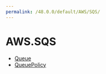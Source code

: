 ```yaml
---
permalink: /48.0.0/default/AWS/SQS/
---
```


# AWS.SQS



* [Queue](Queue.md)
* [QueuePolicy](QueuePolicy.md)